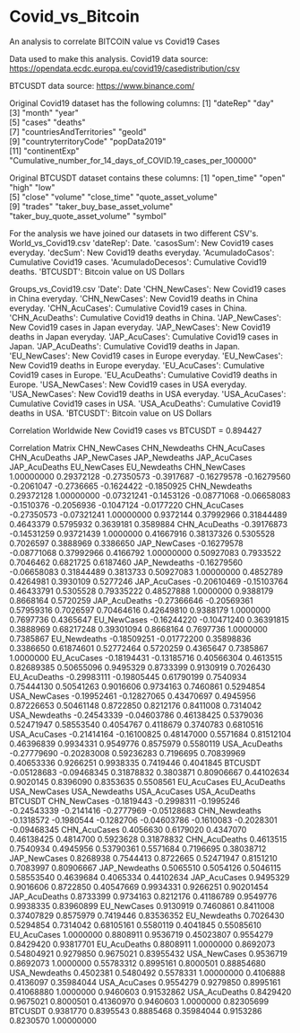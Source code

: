 # Covid_vs_Bitcoin
An analysis to correlate BITCOIN value vs Covid19 Cases

Data used to make this analysis.
  Covid19 data source:
  https://opendata.ecdc.europa.eu/covid19/casedistribution/csv
  
  BTCUSDT data source:
   https://www.binance.com/
   
Original Covid19 dataset has the following columns:
 [1] "dateRep"                                                    "day"                                                       
 [3] "month"                                                      "year"                                                      
 [5] "cases"                                                      "deaths"                                                    
 [7] "countriesAndTerritories"                                    "geoId"                                                     
 [9] "countryterritoryCode"                                       "popData2019"                                               
[11] "continentExp"                                               "Cumulative_number_for_14_days_of_COVID.19_cases_per_100000"

Original BTCUSDT dataset contains these columns:
 [1] "open_time"                    "open"                         "high"                         "low"                         
 [5] "close"                        "volume"                       "close_time"                   "quote_asset_volume"          
 [9] "trades"                       "taker_buy_base_asset_volume"  "taker_buy_quote_asset_volume" "symbol"                
 
 
For the analysis we have joined our datasets in two different CSV's.
  World_vs_Covid19.csv 
      'dateRep':    Date.
      'casosSum':   New Covid19 cases everyday.
      'decSum':     New Covid19 deaths everyday.
      'AcumuladoCasos':   Cumulative Covid19 cases.
      'AcumuladoDecesos': Cumulative Covid19 deaths.
      'BTCUSDT':  Bitcoin value on US Dollars
 
  Groups_vs_Covid19.csv
      'Date':       Date
      'CHN_NewCases': New Covid19 cases in China everyday.
      'CHN_NewCases': New Covid19 deaths in China everyday.
      'CHN_AcuCases': Cumulative Covid19 cases in China.
      'CHN_AcuDeaths': Cumulative Covid19 deaths in China.
      'JAP_NewCases': New Covid19 cases in Japan everyday.
      'JAP_NewCases': New Covid19 deaths in Japan everyday.
      'JAP_AcuCases': Cumulative Covid19 cases in Japan.
      'JAP_AcuDeaths': Cumulative Covid19 deaths in Japan.
      'EU_NewCases': New Covid19 cases in Europe everyday.
      'EU_NewCases': New Covid19 deaths in Europe everyday.
      'EU_AcuCases': Cumulative Covid19 cases in Europe.
      'EU_AcuDeaths': Cumulative Covid19 deaths in Europe.
      'USA_NewCases': New Covid19 cases in USA everyday.
      'USA_NewCases': New Covid19 deaths in USA everyday.
      'USA_AcuCases': Cumulative Covid19 cases in USA.
      'USA_AcuDeaths': Cumulative Covid19 deaths in USA.
      'BTCUSDT':  Bitcoin value on US Dollars
      
 Correlation
  Worldwide New Covid19 cases vs BTCUSDT = 0.894427
  
 Correlation Matrix
                CHN_NewCases CHN_Newdeaths CHN_AcuCases CHN_AcuDeaths JAP_NewCases JAP_Newdeaths JAP_AcuCases JAP_AcuDeaths EU_NewCases EU_Newdeaths
CHN_NewCases    1.00000000    0.29372128  -0.27350573    -0.3917687  -0.16279578   -0.16279560   -0.2061047    -0.2736665  -0.1624422   -0.1850925
CHN_Newdeaths   0.29372128    1.00000000  -0.07321241    -0.1453126  -0.08771068   -0.06658083   -0.1510376    -0.2056936  -0.1047124   -0.0177220
CHN_AcuCases   -0.27350573   -0.07321241   1.00000000     0.9372144   0.37992966    0.31844489    0.4643379     0.5795932   0.3639181    0.3589884
CHN_AcuDeaths  -0.39176873   -0.14531259   0.93721439     1.0000000   0.41667916    0.38137326    0.5305528     0.7026597   0.3888969    0.3386650
JAP_NewCases   -0.16279578   -0.08771068   0.37992966     0.4166792   1.00000000    0.50927083    0.7933522     0.7046462   0.6821725    0.6187460
JAP_Newdeaths  -0.16279560   -0.06658083   0.31844489     0.3813733   0.50927083    1.00000000    0.4852789     0.4264981   0.3930109    0.5277246
JAP_AcuCases   -0.20610469   -0.15103764   0.46433791     0.5305528   0.79335222    0.48527888    1.0000000     0.9388179   0.8668164    0.5720259
JAP_AcuDeaths  -0.27366646   -0.20569361   0.57959316     0.7026597   0.70464616    0.42649810    0.9388179     1.0000000   0.7697736    0.4365647
EU_NewCases    -0.16244220   -0.10471240   0.36391815     0.3888969   0.68217248    0.39301094    0.8668164     0.7697736   1.0000000    0.7385867
EU_Newdeaths   -0.18509251   -0.01772200   0.35898836     0.3386650   0.61874601    0.52772464    0.5720259     0.4365647   0.7385867    1.0000000
EU_AcuCases    -0.18194431   -0.13185716   0.40566304     0.4613515   0.82689385    0.50655096    0.9495329     0.8733399   0.9130919    0.7026430
EU_AcuDeaths   -0.29983111   -0.19805445   0.61790199     0.7540934   0.75444130    0.50541263    0.9016606     0.9734163   0.7460861    0.5294854
USA_NewCases   -0.19952461   -0.12827065   0.43470697     0.4945956   0.87226653    0.50461148    0.8722850     0.8212176   0.8411008    0.7314042
USA_Newdeaths  -0.24543339   -0.04603786   0.46138425     0.5379036   0.52471947    0.58553540    0.4054767     0.4118679   0.3740783    0.6810516
USA_AcuCases   -0.21414164   -0.16100825   0.48147000     0.5571684   0.81512104    0.46396839    0.9934331     0.9549776   0.8575979    0.5580119
USA_AcuDeaths  -0.27779690   -0.20283008   0.59236283     0.7196695   0.70839969    0.40653336    0.9266251     0.9938335   0.7419446    0.4041845
BTCUSDT        -0.05128683   -0.09468345   0.31878832     0.3803871   0.80906667    0.44102634    0.9020145     0.8396090   0.8353635    0.5508561
              EU_AcuCases EU_AcuDeaths USA_NewCases USA_Newdeaths USA_AcuCases USA_AcuDeaths     BTCUSDT
CHN_NewCases   -0.1819443   -0.2998311   -0.1995246   -0.24543339   -0.2141416    -0.2777969 -0.05128683
CHN_Newdeaths  -0.1318572   -0.1980544   -0.1282706   -0.04603786   -0.1610083    -0.2028301 -0.09468345
CHN_AcuCases    0.4056630    0.6179020    0.4347070    0.46138425    0.4814700     0.5923628  0.31878832
CHN_AcuDeaths   0.4613515    0.7540934    0.4945956    0.53790361    0.5571684     0.7196695  0.38038712
JAP_NewCases    0.8268938    0.7544413    0.8722665    0.52471947    0.8151210     0.7083997  0.80906667
JAP_Newdeaths   0.5065510    0.5054126    0.5046115    0.58553540    0.4639684     0.4065334  0.44102634
JAP_AcuCases    0.9495329    0.9016606    0.8722850    0.40547669    0.9934331     0.9266251  0.90201454
JAP_AcuDeaths   0.8733399    0.9734163    0.8212176    0.41186789    0.9549776     0.9938335  0.83960899
EU_NewCases     0.9130919    0.7460861    0.8411008    0.37407829    0.8575979     0.7419446  0.83536352
EU_Newdeaths    0.7026430    0.5294854    0.7314042    0.68105161    0.5580119     0.4041845  0.55085610
EU_AcuCases     1.0000000    0.8808911    0.9536719    0.45023807    0.9554279     0.8429420  0.93817701
EU_AcuDeaths    0.8808911    1.0000000    0.8692073    0.54804921    0.9279850     0.9675021  0.83955432
USA_NewCases    0.9536719    0.8692073    1.0000000    0.55783312    0.8995161     0.8000501  0.88854680
USA_Newdeaths   0.4502381    0.5480492    0.5578331    1.00000000    0.4106888     0.4136097  0.35984044
USA_AcuCases    0.9554279    0.9279850    0.8995161    0.41068880    1.0000000     0.9460603  0.91532862
USA_AcuDeaths   0.8429420    0.9675021    0.8000501    0.41360970    0.9460603     1.0000000  0.82305699
BTCUSDT         0.9381770    0.8395543    0.8885468    0.35984044    0.9153286     0.8230570  1.00000000


